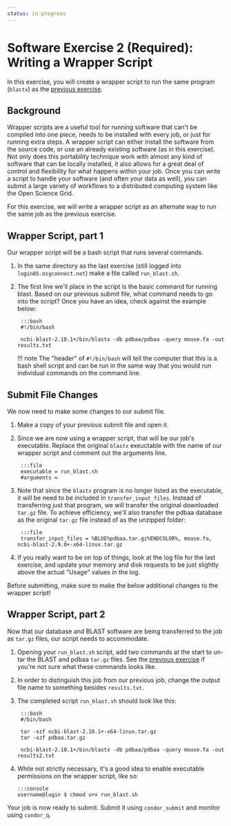 ```yaml
---
status: in progress
---
```


<style type="text/css"> pre em { font-style: normal; background-color: yellow; } pre strong { font-style: normal; font-weight: bold; color: #008; } </style>

Software Exercise 2 (Required): Writing a Wrapper Script
============================================================

In this exercise, you will create a wrapper script to run the same program (`blastx`) as the [previous exercise][software-ex1].

Background
----------

Wrapper scripts are a useful tool for running software that can't be compiled into one piece, needs to be installed with every job, or just for running extra steps.  A wrapper script can either install the software from the source code, or use an already existing software (as in this exercise). Not only does this portability technique work with almost any kind of software that can be locally installed, it also allows for a great deal of control and flexibility for what happens within your job. Once you can write a script to handle your software (and often your data as well), you can submit a large variety of workflows to a distributed computing system like the Open Science Grid.

For this exercise, we will write a wrapper script as an alternate way to run the same job as the previous exercise. 

Wrapper Script, part 1
----------------------

Our wrapper script will be a bash script that runs several commands.

1. In the same directory as the last exercise (still logged into `login05.osgconnect.net`) make a file called `run_blast.sh`. 

1. The first line we'll place in the script is the basic command for running blast. Based on our previous submit file, what command needs to go into the script? Once you have an idea, check against the example below:  

        :::bash
        #!/bin/bash
        
        ncbi-blast-2.10.1+/bin/blastx -db pdbaa/pdbaa -query mouse.fa -out results.txt 


	!!! note 
		The "header" of `#!/bin/bash` will tell the computer that this is a bash shell script and can be run in the same way that  you would run individual commands on the command line.

Submit File Changes
-------------------

We now need to make some changes to our submit file.

1. Make a copy of your previous submit file and open it. 

1. Since we are now using a wrapper script, that will be our job's executable. Replace the original `blastx` exeuctable with the name of our wrapper script and comment out the arguments line.  

        :::file
        executable = run_blast.sh 
        #arguments = 

1. Note that since the `blastx` program is no longer listed as the executable, it will be need to be included in `transfer_input_files`. Instead of transferring just that program, we will transfer the original downloaded `tar.gz` file. To achieve efficiency, we'll also transfer the pdbaa database as the original `tar.gz` file instead of as the unzipped folder: 

        :::file
        transfer_input_files = %BLUE%pdbaa.tar.gz%ENDCOLOR%, mouse.fa, ncbi-blast-2.9.0+-x64-linux.tar.gz

1. If you really want to be on top of things, look at the log file for the last exercise, and update your memory and disk requests to be just slightly above the actual "Usage" values in the log. 

Before submitting, make sure to make the below additional changes to the wrapper script!

Wrapper Script, part 2
----------------------

Now that our database and BLAST software are being transferred to the job as `tar.gz` files, our script needs to accommodate.

1. Opening your `run_blast.sh` script, add two commands at the start to un-tar the BLAST and pdbaa `tar.gz` files. See the [previous exercise][software-ex1] if you're not sure what these commands looks like. 

1. In order to distinguish this job from our previous job, change the output file name to something besides `results.txt`. 

1. The completed script `run_blast.sh` should look like this: 

        :::bash
        #/bin/bash
        
        tar -xzf ncbi-blast-2.10.1+-x64-linux.tar.gz 
        tar -xzf pdbaa.tar.gz

        ncbi-blast-2.10.1+/bin/blastx -db pdbaa/pdbaa -query mouse.fa -out results2.txt

1.  While not strictly necessary, it's a good idea to enable executable permissions on the wrapper script, like so: 

        :::console
        username@login $ chmod u+x run_blast.sh

Your job is now ready to submit. Submit it using `condor_submit` and monitor using `condor_q`.

[software-ex1]: /path/to/first/exercise